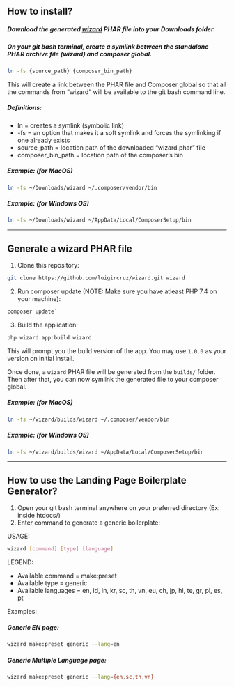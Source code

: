 ## How to install?

##### Download the generated [wizard](https://github.com/luigircruz/wizard/tree/master/builds) PHAR file into your Downloads folder.

##### On your git bash terminal, create a symlink between the standalone PHAR archive file (wizard) and composer global.

```sh
ln -fs {source_path} {composer_bin_path}
```

This will create a link between the PHAR file and Composer global so that all the commands from “wizard” will be available to the git bash command line.

##### Definitions:
- ln = creates a symlink (symbolic link)
- -fs = an option that makes it a soft symlink and forces the symlinking if one already exists
- source_path = location path of the downloaded “wizard.phar” file
- composer_bin_path = location path of the composer’s bin 

##### Example: (for MacOS)

```sh
ln -fs ~/Downloads/wizard ~/.composer/vendor/bin
```

##### Example: (for Windows OS)

```sh
ln -fs ~/Downloads/wizard ~/AppData/Local/ComposerSetup/bin
```

------

## Generate a wizard PHAR file

1. Clone this repository: 

```sh
git clone https://github.com/luigircruz/wizard.git wizard
```
2. Run composer update (NOTE: Make sure you have atleast PHP 7.4 on your machine): 
```sh
composer update`
```
3. Build the application: 
```sh
php wizard app:build wizard
```

This will prompt you the build version of the app. You may use `1.0.0` as your version on initial install.

Once done, a `wizard` PHAR file will be generated from the `builds/` folder. Then after that, you can now symlink the generated file to your composer global.

##### Example: (for MacOS)

```sh
ln -fs ~/wizard/builds/wizard ~/.composer/vendor/bin
```

##### Example: (for Windows OS)

```sh
ln -fs ~/wizard/builds/wizard ~/AppData/Local/ComposerSetup/bin
```

------

## How to use the Landing Page Boilerplate Generator?

1. Open your git bash terminal anywhere on your preferred directory (Ex: inside htdocs/)
2. Enter command to generate a generic boilerplate:

USAGE: 

```sh
wizard [command] [type] [language]
```

LEGEND:
- Available command = make:preset
- Available type = generic
- Available languages =  en, id, in, kr, sc, th, vn, eu, ch, jp, hi, te, gr, pl, es, pt

Examples:
##### Generic EN page: 

```sh
wizard make:preset generic --lang=en
```

##### Generic Multiple Language page: 

```sh
wizard make:preset generic --lang={en,sc,th,vn}
```